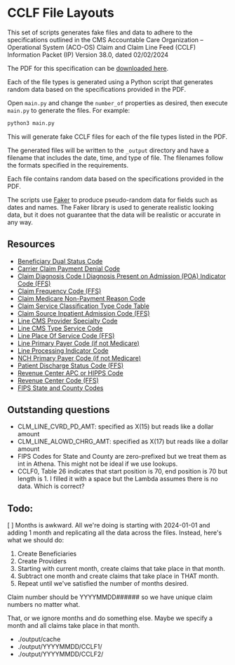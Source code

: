 # CCLF File Layouts

This set of scripts generates fake files and data to adhere to the
specifications outlined in the CMS Accountable Care Organization – Operational
System (ACO-OS) Claim and Claim Line Feed (CCLF) Information Packet (IP) Version
38.0, dated 02/02/2024

The PDF for this specification can be
[downloaded here](https://www.cms.gov/files/document/cclf-information-packet.pdf).

Each of the file types is generated using a Python script that generates random
data based on the specifications provided in the PDF.

Open `main.py` and change the `number_of` properties as desired, then execute
`main.py` to generate the files. For example:

```bash
python3 main.py
```

This will generate fake CCLF files for each of the file types listed in the PDF.

The generated files will be written to the `_output` directory and have a
filename that includes the date, time, and type of file. The filenames follow
the formats specified in the requirements.

Each file contains random data based on the specifications provided in the PDF.

The scripts use [Faker](https://faker.readthedocs.io/en/master/) to produce
pseudo-random data for fields such as dates and names. The Faker library is used
to generate realistic looking data, but it does not guarantee that the data will
be realistic or accurate in any way.

## Resources

- [Beneficiary Dual Status Code](https://resdac.org/cms-data/variables/edual1-12)
- [Carrier Claim Payment Denial Code](https://resdac.org/cms-data/variables/carrier-claim-payment-denial-code)
- [Claim Diagnosis Code I Diagnosis Present on Admission (POA) Indicator Code (FFS)](https://resdac.org/cms-data/variables/claim-diagnosis-code-i-diagnosis-present-admission-poa-indicator-code-ffs)
- [Claim Frequency Code (FFS)](https://resdac.org/cms-data/variables/claim-frequency-code-ffs)
- [Claim Medicare Non-Payment Reason Code](https://resdac.org/cms-data/variables/claim-medicare-non-payment-reason-code)
- [Claim Service Classification Type Code Table](https://resdac.org/cms-data/variables/claim-service-classification-type-code-ffs)
- [Claim Source Inpatient Admission Code (FFS)](https://resdac.org/cms-data/variables/claim-source-inpatient-admission-code-ffs)
- [Line CMS Provider Specialty Code](https://resdac.org/cms-data/variables/line-cms-provider-specialty-code)
- [Line CMS Type Service Code](https://resdac.org/cms-data/variables/line-cms-type-service-code)
- [Line Place Of Service Code (FFS)](https://resdac.org/cms-data/variables/line-place-service-code-ffs)
- [Line Primary Payer Code (if not Medicare)](https://resdac.org/cms-data/variables/line-primary-payer-code-if-not-medicare)
- [Line Processing Indicator Code](https://resdac.org/cms-data/variables/line-processing-indicator-code)
- [NCH Primary Payer Code (if not Medicare)](https://resdac.org/cms-data/variables/nch-primary-payer-code-if-not-medicare)
- [Patient Discharge Status Code (FFS)](https://resdac.org/cms-data/variables/patient-discharge-status-code-ffs)
- [Revenue Center APC or HIPPS Code](https://resdac.org/cms-data/variables/revenue-center-apc-or-hipps-code)
- [Revenue Center Code (FFS)](https://resdac.org/cms-data/variables/revenue-center-code-ffs)
- [FIPS State and County Codes](https://transition.fcc.gov/oet/info/maps/census/fips/fips.txt)

## Outstanding questions

- CLM_LINE_CVRD_PD_AMT: specified as X(15) but reads like a dollar amount
- CLM_LINE_ALOWD_CHRG_AMT: specified as X(17) but reads like a dollar amount
- FIPS Codes for State and County are zero-prefixed but we treat them as int in Athena. This might not be ideal if we use lookups.
- CCLF0, Table 26 indicates that start position is 70, end position is 70 but length is 1. I filled it with a space but the Lambda assumes there is no data. Which is correct?


## Todo:

[ ] Months is awkward. All we're doing is starting with 2024-01-01 and adding 1
month and replicating all the data across the files. Instead, here's what we
should do:

1. Create Beneficiaries
2. Create Providers
3. Starting with current month, create claims that take place in that month.
4. Subtract one month and create claims that take place in THAT month.
5. Repeat until we've satisfied the number of months desired.

Claim number should be YYYYMMDD###### so we have unique claim numbers no matter
what.

That, or we ignore months and do something else. Maybe we specify a month and
all claims take place in that month.

- ./output/cache
- ./output/YYYYMMDD/CCLF1/
- ./output/YYYYMMDD/CCLF2/
